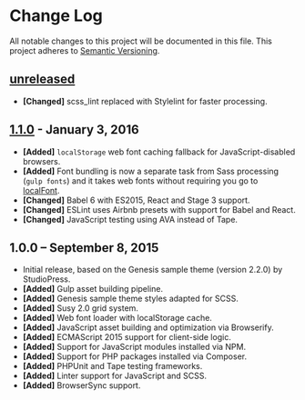 # Change Log

All notable changes to this project will be documented in this file. This project adheres to [Semantic Versioning](http://semver.org/).

## [unreleased]

- **[Changed]** scss_lint replaced with Stylelint for faster processing.

## [1.1.0] - January 3, 2016
- **[Added]** `localStorage` web font caching fallback for JavaScript-disabled browsers.
- **[Added]** Font bundling is now a separate task from Sass processing (`gulp fonts`) and it takes web fonts without requiring you go to [localFont](http://jaicab.com/localFont/).
- **[Changed]** Babel 6 with ES2015, React and Stage 3 support.
- **[Changed]** ESLint uses Airbnb presets with support for Babel and React.
- **[Changed]** JavaScript testing using AVA instead of Tape.

## 1.0.0 – September 8, 2015
- Initial release, based on the Genesis sample theme (version 2.2.0) by StudioPress.
- **[Added]** Gulp asset building pipeline.
- **[Added]** Genesis sample theme styles adapted for SCSS.
- **[Added]** Susy 2.0 grid system.
- **[Added]** Web font loader with localStorage cache.
- **[Added]** JavaScript asset building and optimization via Browserify.
- **[Added]** ECMAScript 2015 support for client-side logic.
- **[Added]** Support for JavaScript modules installed via NPM.
- **[Added]** Support for PHP packages installed via Composer.
- **[Added]** PHPUnit and Tape testing frameworks.
- **[Added]** Linter support for JavaScript and SCSS.
- **[Added]** BrowserSync support.

[unreleased]: https://github.com/goblindegook/genesis-starter/compare/1.0.0...HEAD
[1.1.0]: https://github.com/goblindegook/genesis-starter/compare/1.0.0...1.1.0
